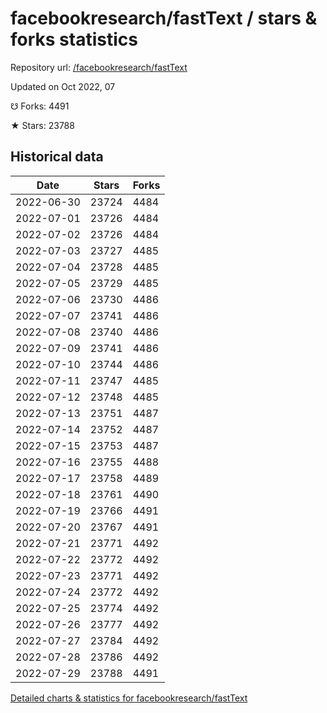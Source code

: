 # facebookresearch/fastText / stars & forks statistics

Repository url: [/facebookresearch/fastText](https://github.com/facebookresearch/fastText)

Updated on Oct 2022, 07

☋ Forks: 4491

★ Stars: 23788

## Historical data
| Date | Stars | Forks |
|------|-------|-------|
| 2022-06-30 | 23724 | 4484 | 
| 2022-07-01 | 23726 | 4484 | 
| 2022-07-02 | 23726 | 4484 | 
| 2022-07-03 | 23727 | 4485 | 
| 2022-07-04 | 23728 | 4485 | 
| 2022-07-05 | 23729 | 4485 | 
| 2022-07-06 | 23730 | 4486 | 
| 2022-07-07 | 23741 | 4486 | 
| 2022-07-08 | 23740 | 4486 | 
| 2022-07-09 | 23741 | 4486 | 
| 2022-07-10 | 23744 | 4486 | 
| 2022-07-11 | 23747 | 4485 | 
| 2022-07-12 | 23748 | 4485 | 
| 2022-07-13 | 23751 | 4487 | 
| 2022-07-14 | 23752 | 4487 | 
| 2022-07-15 | 23753 | 4487 | 
| 2022-07-16 | 23755 | 4488 | 
| 2022-07-17 | 23758 | 4489 | 
| 2022-07-18 | 23761 | 4490 | 
| 2022-07-19 | 23766 | 4491 | 
| 2022-07-20 | 23767 | 4491 | 
| 2022-07-21 | 23771 | 4492 | 
| 2022-07-22 | 23772 | 4492 | 
| 2022-07-23 | 23771 | 4492 | 
| 2022-07-24 | 23772 | 4492 | 
| 2022-07-25 | 23774 | 4492 | 
| 2022-07-26 | 23777 | 4492 | 
| 2022-07-27 | 23784 | 4492 | 
| 2022-07-28 | 23786 | 4492 | 
| 2022-07-29 | 23788 | 4491 | 


[Detailed charts & statistics for facebookresearch/fastText](https://reviewgithub.com/rep/facebookresearch/fastText)
